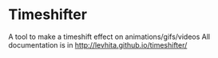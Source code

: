 # Timeshifter
A tool to make a timeshift effect on animations/gifs/videos
All documentation is in http://levhita.github.io/timeshifter/
